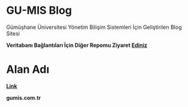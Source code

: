# GU-MIS Blog

Gümüşhane Üniversitesi Yönetim Bilişim Sistemleri İçin Geliştirilen Blog Sitesi

**Veritabanı Bağlantıları İçin Diğer Repomu Ziyaret [Ediniz](gumis.com.tr)**

# Alan Adı

**[Link](gumis.com.tr)**

**gumis.com.tr**
